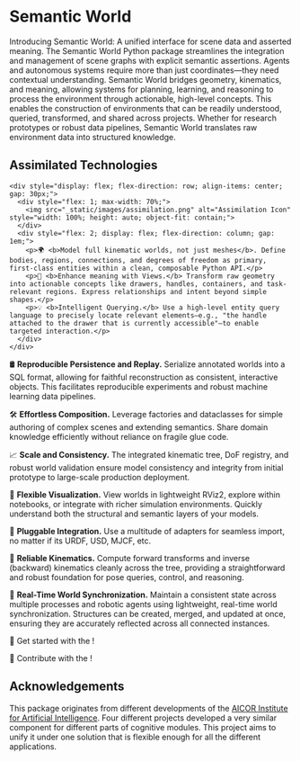 # Semantic World

Introducing Semantic World: A unified interface for scene data and asserted meaning.
The Semantic World Python package streamlines the integration and management of scene graphs with explicit semantic assertions.
Agents and autonomous systems require more than just coordinates—they need contextual understanding. 
Semantic World bridges geometry, kinematics, and meaning, allowing systems for planning, 
learning, and reasoning to process the environment through actionable, high-level concepts.
This enables the construction of environments that can be readily understood,
queried, transformed, and shared across projects.
Whether for research prototypes or robust data pipelines,
Semantic World translates raw environment data into structured knowledge.

## Assimilated Technologies
```{raw} html
<div style="display: flex; flex-direction: row; align-items: center; gap: 30px;">
  <div style="flex: 1; max-width: 70%;">
    <img src="_static/images/assimilation.png" alt="Assimilation Icon" style="width: 100%; height: auto; object-fit: contain;">
  </div>
  <div style="flex: 2; display: flex; flex-direction: column; gap: 1em;">
    <p>🌍 <b>Model full kinematic worlds, not just meshes</b>. Define bodies, regions, connections, and degrees of freedom as primary, first-class entities within a clean, composable Python API.</p>
    <p>🤔 <b>Enhance meaning with Views.</b> Transform raw geometry into actionable concepts like drawers, handles, containers, and task-relevant regions. Express relationships and intent beyond simple shapes.</p>
    <p>💡 <b>Intelligent Querying.</b> Use a high-level entity query language to precisely locate relevant elements—e.g., "the handle attached to the drawer that is currently accessible"—to enable targeted interaction.</p>
  </div>
</div>
```

🛢️️ **Reproducible Persistence and Replay.** 
Serialize annotated worlds into a SQL format, allowing for faithful reconstruction as consistent, interactive objects. 
This facilitates reproducible experiments and robust machine learning data pipelines.

🛠️ **Effortless Composition.** 
Leverage factories and dataclasses for simple authoring of complex scenes and extending semantics. 
Share domain knowledge efficiently without reliance on fragile glue code.

📈 **Scale and Consistency.** 
The integrated kinematic tree, DoF registry, 
and robust world validation ensure model consistency and integrity from initial prototype to large-scale production deployment.

🔮 **Flexible Visualization.** 
View worlds in lightweight RViz2, explore within notebooks, or integrate with richer simulation environments. 
Quickly understand both the structural and semantic layers of your models.

🔌 **Pluggable Integration.** 
Use a multitude of adapters for seamless import, no matter if its URDF, USD, MJCF, etc. 

🦾 **Reliable Kinematics.** 
Compute forward transforms and inverse (backward) kinematics cleanly across the tree, 
providing a straightforward and robust foundation for pose queries, control, and reasoning.

👯‍ **Real-Time World Synchronization.** 
Maintain a consistent state across multiple processes and robotic agents using lightweight, 
real-time world synchronization. 
Structures can be created, merged, and updated at once, 
ensuring they are accurately reflected across all connected instances.

🚀 Get started with the [](user-guide)!

🤝 Contribute with the [](developer-guide)!

## Acknowledgements
This package originates from different developments of the [AICOR Institute for Artificial Intelligence](https://ai.uni-bremen.de/). 
Four different projects developed a very similar component for different parts of cognitive modules.
This project aims to unify it under one solution that is flexible enough for all the different applications.

